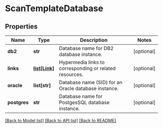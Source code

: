 # ScanTemplateDatabase

## Properties
Name | Type | Description | Notes
------------ | ------------- | ------------- | -------------
**db2** | **str** | Database name for DB2 database instance. | [optional] 
**links** | [**list[Link]**](Link.md) | Hypermedia links to corresponding or related resources. | [optional] 
**oracle** | **list[str]** | Database name (SID) for an Oracle database instance. | [optional] 
**postgres** | **str** | Database name for PostgesSQL database instance. | [optional] 

[[Back to Model list]](../README.md#documentation-for-models) [[Back to API list]](../README.md#documentation-for-api-endpoints) [[Back to README]](../README.md)

